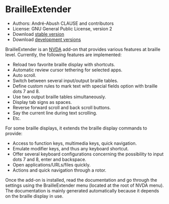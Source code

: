 BrailleExtender
===============

* Authors: André-Abush CLAUSE and contributors
* License: GNU General Public License, version 2
* Download [stable version](https://andreabc.net/projects/NVDA_addons/BrailleExtender/latest)
* Download [development versions](https://andreabc.net/projects/NVDA_addons/BrailleExtender/latest?channel=dev)

BrailleExtender is an [NVDA](http://nvda-project.org/) add-on that provides various features at braille level. Currently, the following features are implemented:

* Reload two favorite braille display with shortcuts.
* Automatic review cursor tethering for selected apps.
* Auto scroll.
* Switch between several input/output braille tables.
* Define custom rules to mark text with special fields option with braille dots 7 and 8.
* Use two output braille tables simultaneously.
* Display tab signs as spaces.
* Reverse forward scroll and back scroll buttons.
* Say the current line during text scrolling.
* Etc.

For some braille displays, it extends the braille display commands to provide:

* Access to function keys, multimedia keys, quick navigation.
* Emulate modifier keys, and thus any keyboard shortcut.
* Offer several keyboard configurations concerning the possibility to input dots 7 and 8, enter and backspace.
* Open applications/URLs/files quickly.
* Actions and quick navigation through a rotor.

Once the add-on is installed, read the documentation and go through the settings using the BrailleExtender menu (located at the root of NVDA menu). The documentation is mainly generated automatically because it depends on the braille display in use.